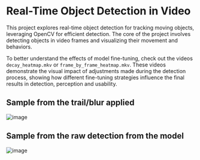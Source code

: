 
# Real-Time Object Detection in Video

This project explores real-time object detection for tracking moving objects, leveraging OpenCV for efficient detection. The core of the project involves detecting objects in video frames and visualizing their movement and behaviors.

To better understand the effects of model fine-tuning, check out the videos `decay_heatmap.mkv` or `frame_by_frame_heatmap.mkv`. These videos demonstrate the visual impact of adjustments made during the detection process, showing how different fine-tuning strategies influence the final results in detection, perception and usability.

## Sample from the trail/blur applied
![image](https://github.com/user-attachments/assets/b3ca811e-5e6e-41e3-9488-9b5aa069b57f)


## Sample from the raw detection from the model
![image](https://github.com/user-attachments/assets/25dc2ff0-4134-4cb7-9aff-9b3469338d45)

